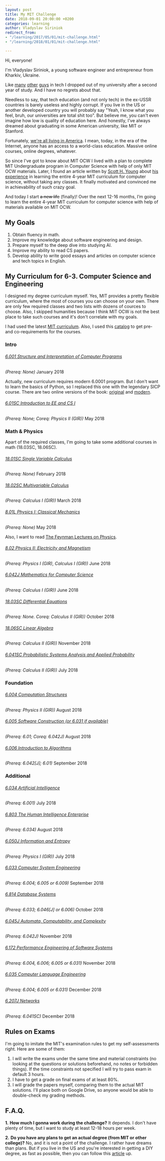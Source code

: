 ```yaml
---
layout: post
title: My MIT Challenge
date: 2018-09-01 20:00:00 +0200
categories: learning
author: Vladyslav Siriniok
redirect_from:
- "/learning/2017/05/01/mit-challenge.html"
- "/learning/2018/01/01/mit-challenge.html"

---
```

Hi, everyone!

I'm Vladyslav Siriniok, a young software engineer and entrepreneur from Kharkiv, Ukraine.

Like [many](https://en.wikipedia.org/wiki/Bill_Gates) [other](https://en.wikipedia.org/wiki/Mark_Zuckerberg) [guys](https://en.wikipedia.org/wiki/Sam_Altman) in tech I dropped out of my university after a second year of study. And I have no regrets about that.

Needless to say, that tech education (and not only tech) in the ex-USSR countries is barely useless and highly corrupt. If you live in the US or another developed country you will probably say "Yeah, I know what you feel, bruh, our universities are total shit too". But believe me, you can't even imagine how low is quality of education here. And honestly, I've always dreamed about graduating in some American university, like MIT or Stanford.

Fortunately, [we're all living in America](https://www.youtube.com/watch?v=Rr8ljRgcJNM). I mean, today, in the era of the Internet, anyone has an access to a world-class education. Massive online courses, online degrees, whatever.

So since I've got to know about MIT OCW I lived with a plan to complete MIT Undergraduate program in Computer Science with help of only MIT OCW materials. Later, I found an article written by [Scott H. Young](https://twitter.com/ScottHYoung) about [his experience](https://www.scotthyoung.com/blog/myprojects/mit-challenge-2/) in learning the entire 4-year MIT curriculum for computer science, without taking any classes. It finally motivated and convinced me in achievability of such crazy goal.

And today I start ~~a new life~~ (finally)! Over the next 12-16 months, I’m going to learn the entire 4-year MIT curriculum for computer science with help of materials available on MIT OCW.


## My Goals

1. Obtain fluency in math.
2. Improve my knowledge about software engineering and design.
3. Prepare myself to the deep dive into studying AI.
4. Improve my ability to read CS papers.
4. Develop ability to write good essays and articles on computer science and tech topics in English.


## My Curriculum for 6-3. Computer Science and Engineering

I designed my degree curriculum myself. Yes, MIT provides a pretty flexible curriculum, where the most of courses you can choose on your own. There are only few required classes and two lists with dozens of cources to choose. Also, I skipped humanities because I think MIT OCW is not the best place to take such courses and it's don't correlate with my goals.


I had used the latest [MIT curriculum](http://www.eecs.mit.edu/curriculum2016). Also, I used this [catalog](http://catalog.mit.edu/subjects/6/) to get pre- and co-requirements for the courses.


### Intro

###### [6.001 Structure and Interpretation of Computer Programs](https://ocw.mit.edu/courses/electrical-engineering-and-computer-science/6-001-structure-and-interpretation-of-computer-programs-spring-2005/)
_\(Prereq: None\)_
January 2018

Actually, new curriculum requires modern 6.0001 program. But I don't want to learn the basics of Python, so I replaced this one with the legendary SICP course. There are two online versions of the book: [original](https://mitpress.mit.edu/sicp/) and [modern](http://sarabander.github.io/sicp/).

###### [6.01SC Introduction to EE and CS I](https://ocw.mit.edu/courses/electrical-engineering-and-computer-science/6-01sc-introduction-to-electrical-engineering-and-computer-science-i-spring-2011/)
_\(Prereq: None; Coreq: Physics II \(GIR\)\)_
May 2018

### Math & Physics

Apart of the required classes, I'm going to take some additional courses in math (18.03SC, 18.06SC).

###### [18.01SC Single Variable Calculus](https://ocw.mit.edu/courses/mathematics/18-01sc-single-variable-calculus-fall-2010/)
_\(Prereq: None\)_
February 2018

###### [18.02SC Multivariable Calculus](https://ocw.mit.edu/courses/mathematics/18-02sc-multivariable-calculus-fall-2010/)
_\(Prereq: Calculus I \(GIR\)\)_
March 2018

###### [8.01L Physics I: Classical Mechanics](https://ocw.mit.edu/courses/physics/8-01l-physics-i-classical-mechanics-fall-2005/)
_\(Prereq: None\)_
May 2018

Also, I want to read [The Feynman Lectures on Physics](http://feynmanlectures.caltech.edu/).

###### [8.02 Physics II: Electricity and Magnetism](https://ocw.mit.edu/courses/physics/8-02-physics-ii-electricity-and-magnetism-spring-2007)
_\(Prereq: Physics I \(GIR\), Calculus I \(GIR\)\)_
June 2018

###### [6.042J Mathematics for Computer Science](https://ocw.mit.edu/courses/electrical-engineering-and-computer-science/6-042j-mathematics-for-computer-science-spring-2015/)
_\(Prereq: Calculus I \(GIR\)\)_
June 2018

###### [18.03SC Differential Equations](https://ocw.mit.edu/courses/mathematics/18-03sc-differential-equations-fall-2011/)
_\(Prereq: None. Coreq: Calculus II \(GIR\)\)_
October 2018

###### [18.06SC Linear Algebra](https://ocw.mit.edu/courses/mathematics/18-06sc-linear-algebra-fall-2011/)
_\(Prereq: Calculus II \(GIR\)\)_
November 2018

###### [6.041SC	Probabilistic Systems Analysis and Applied Probability](https://ocw.mit.edu/courses/electrical-engineering-and-computer-science/6-041sc-probabilistic-systems-analysis-and-applied-probability-fall-2013/)
_\(Prereq: Calculus II \(GIR\)\)_
July 2018


### Foundation

###### [6.004 Computation Structures](https://ocw.mit.edu/courses/electrical-engineering-and-computer-science/6-004-computation-structures-spring-2009/)
_\(Prereq: Physics II \(GIR\)\)_
August 2018

###### [6.005 Software Construction (or 6.031 if available)](https://ocw.mit.edu/courses/electrical-engineering-and-computer-science/6-005-software-construction-spring-2016/)
_\(Prereq: 6.01; Coreq: 6.042J\)_
August 2018

###### [6.006 Introduction to Algorithms](https://ocw.mit.edu/courses/electrical-engineering-and-computer-science/6-006-introduction-to-algorithms-fall-2011/)
_\(Prereq: 6.042[J]; 6.01\)_
September 2018


### Additional

###### [6.034 Artificial Intelligence](https://ocw.mit.edu/courses/electrical-engineering-and-computer-science/6-034-artificial-intelligence-fall-2010/)
_\(Prereq: 6.001\)_
July 2018

###### [6.803 The Human Intelligence Enterprise](https://ocw.mit.edu/courses/electrical-engineering-and-computer-science/6-803-the-human-intelligence-enterprise-spring-2006/)
_\(Prereq: 6.034\)_
August 2018

###### [6.050J Information and Entropy](https://ocw.mit.edu/courses/electrical-engineering-and-computer-science/6-050j-information-and-entropy-spring-2008/)
_\(Prereq: Physics I (GIR)\)_
July 2018

###### [6.033 Computer System Engineering](https://ocw.mit.edu/courses/electrical-engineering-and-computer-science/6-033-computer-system-engineering-spring-2009/)
_\(Prereq: 6.004; 6.005 or 6.009\)_
September 2018

###### [6.814 Database Systems](https://ocw.mit.edu/courses/electrical-engineering-and-computer-science/6-830-database-systems-fall-2010/)
_\(Prereq: 6.033; 6.046[J] or 6.006\)_
October 2018

###### [6.045J Automata, Computability, and Complexity](https://ocw.mit.edu/courses/electrical-engineering-and-computer-science/6-045j-automata-computability-and-complexity-spring-2011/)
_\(Prereq: 6.042J\)_
November 2018

###### [6.172 Performance Engineering of Software Systems](https://ocw.mit.edu/courses/electrical-engineering-and-computer-science/6-172-performance-engineering-of-software-systems-fall-2010/)
_\(Prereq: 6.004, 6.006; 6.005 or 6.031\)_
November 2018

###### [6.035 Computer Language Engineering](https://ocw.mit.edu/courses/electrical-engineering-and-computer-science/6-035-computer-language-engineering-spring-2010/)
_\(Prereq: 6.004; 6.005 or 6.031\)_
December 2018

###### [6.207J Networks](https://ocw.mit.edu/courses/economics/14-15j-networks-fall-2009/)
_\(Prereq: 6.041SC\)_
December 2018

## Rules on Exams

I'm going to imitate the MIT's examination rules to get my self-assessments right. Here are some of them:

1. I will write the exams under the same time and material constraints (no looking at the questions or solutions beforehand, no notes or forbidden things). If the time constraints not specified I will try to pass exam in default 3 hours.
2. I have to get a grade on final exams of at least 80%.
3. I will grade the papers myself, comparing them to the actual MIT solutions. I'll place both on Google Drive, so anyone would be able to double-check my grading methods.

## F.A.Q.

**1.** **How much I gonna work during the challenge?**
It depends. I don't have plenty of time, but I want to study at least 12-18 hours per week.

**2.** **Do you have any plans to get an actual degree (from MIT or other college)?**
No, and it is not a point of the challenge. I rather have dreams than plans. But if you live in the US and you're interested in getting a DIY degree, as fast as possible, then you can follow this [article](https://www.scotthyoung.com/blog/2012/07/04/the-diy-degree/) up.
